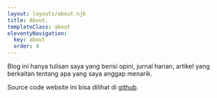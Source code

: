 ```yaml
---
layout: layouts/about.njk
title: About.
templateClass: about
eleventyNavigation:
  key: about
  order: 4
---
```


Blog ini hanya tulisan saya yang berisi opini, jurnal harian, artikel yang berkaitan tentang apa yang saya anggap menarik.

Source code website ini bisa dilihat di [github](https://github.com/indraptama/indraptama.github.com).
